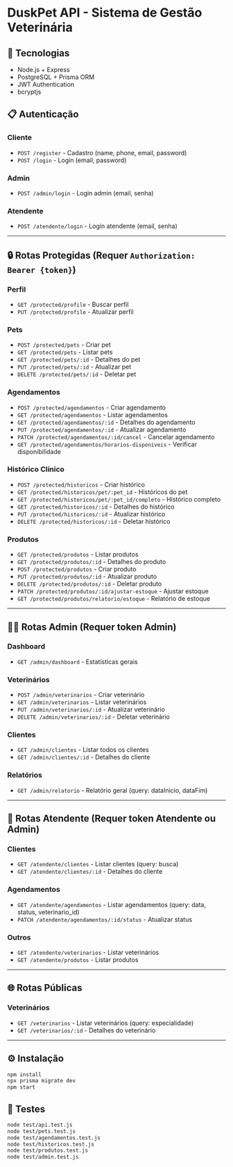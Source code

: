 # DuskPet API - Sistema de Gestão Veterinária

## 🚀 Tecnologias
- Node.js + Express
- PostgreSQL + Prisma ORM
- JWT Authentication
- bcryptjs

## 📋 Autenticação

### Cliente
- `POST /register` - Cadastro (name, phone, email, password)
- `POST /login` - Login (email, password)

### Admin
- `POST /admin/login` - Login admin (email, senha)

### Atendente
- `POST /atendente/login` - Login atendente (email, senha)

---

## 🔒 Rotas Protegidas (Requer `Authorization: Bearer {token}`)

### Perfil
- `GET /protected/profile` - Buscar perfil
- `PUT /protected/profile` - Atualizar perfil

### Pets
- `POST /protected/pets` - Criar pet
- `GET /protected/pets` - Listar pets
- `GET /protected/pets/:id` - Detalhes do pet
- `PUT /protected/pets/:id` - Atualizar pet
- `DELETE /protected/pets/:id` - Deletar pet

### Agendamentos
- `POST /protected/agendamentos` - Criar agendamento
- `GET /protected/agendamentos` - Listar agendamentos
- `GET /protected/agendamentos/:id` - Detalhes do agendamento
- `PUT /protected/agendamentos/:id` - Atualizar agendamento
- `PATCH /protected/agendamentos/:id/cancel` - Cancelar agendamento
- `GET /protected/agendamentos/horarios-disponiveis` - Verificar disponibilidade

### Histórico Clínico
- `POST /protected/historicos` - Criar histórico
- `GET /protected/historicos/pet/:pet_id` - Históricos do pet
- `GET /protected/historicos/pet/:pet_id/completo` - Histórico completo
- `GET /protected/historicos/:id` - Detalhes do histórico
- `PUT /protected/historicos/:id` - Atualizar histórico
- `DELETE /protected/historicos/:id` - Deletar histórico

### Produtos
- `GET /protected/produtos` - Listar produtos
- `GET /protected/produtos/:id` - Detalhes do produto
- `POST /protected/produtos` - Criar produto
- `PUT /protected/produtos/:id` - Atualizar produto
- `DELETE /protected/produtos/:id` - Deletar produto
- `PATCH /protected/produtos/:id/ajustar-estoque` - Ajustar estoque
- `GET /protected/produtos/relatorio/estoque` - Relatório de estoque

---

## 👨‍💼 Rotas Admin (Requer token Admin)

### Dashboard
- `GET /admin/dashboard` - Estatísticas gerais

### Veterinários
- `POST /admin/veterinarios` - Criar veterinário
- `GET /admin/veterinarios` - Listar veterinários
- `PUT /admin/veterinarios/:id` - Atualizar veterinário
- `DELETE /admin/veterinarios/:id` - Deletar veterinário

### Clientes
- `GET /admin/clientes` - Listar todos os clientes
- `GET /admin/clientes/:id` - Detalhes do cliente

### Relatórios
- `GET /admin/relatorio` - Relatório geral (query: dataInicio, dataFim)

---

## 👥 Rotas Atendente (Requer token Atendente ou Admin)

### Clientes
- `GET /atendente/clientes` - Listar clientes (query: busca)
- `GET /atendente/clientes/:id` - Detalhes do cliente

### Agendamentos
- `GET /atendente/agendamentos` - Listar agendamentos (query: data, status, veterinario_id)
- `PATCH /atendente/agendamentos/:id/status` - Atualizar status

### Outros
- `GET /atendente/veterinarios` - Listar veterinários
- `GET /atendente/produtos` - Listar produtos

---

## 🌐 Rotas Públicas

### Veterinários
- `GET /veterinarios` - Listar veterinários (query: especialidade)
- `GET /veterinarios/:id` - Detalhes do veterinário

---

## ⚙️ Instalação

```bash
npm install
npx prisma migrate dev
npm start
```

## 🧪 Testes

```bash
node test/api.test.js
node test/pets.test.js
node test/agendamentos.test.js
node test/historicos.test.js
node test/produtos.test.js
node test/admin.test.js
```